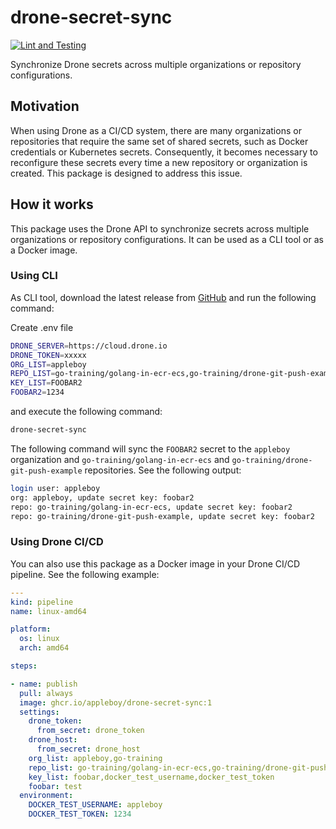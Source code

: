 # drone-secret-sync

[![Lint and Testing](https://github.com/appleboy/drone-secret-sync/actions/workflows/lint.yml/badge.svg?branch=main)](https://github.com/appleboy/drone-secret-sync/actions/workflows/lint.yml)

Synchronize Drone secrets across multiple organizations or repository configurations.

## Motivation

When using Drone as a CI/CD system, there are many organizations or repositories that require the same set of shared secrets, such as Docker credentials or Kubernetes secrets. Consequently, it becomes necessary to reconfigure these secrets every time a new repository or organization is created. This package is designed to address this issue.

## How it works

This package uses the Drone API to synchronize secrets across multiple organizations or repository configurations. It can be used as a CLI tool or as a Docker image.

### Using CLI

As CLI tool, download the latest release from [GitHub](https://github.com/appleboy/drone-secret-sync/releases) and run the following command:

Create .env file

```sh
DRONE_SERVER=https://cloud.drone.io
DRONE_TOKEN=xxxxx
ORG_LIST=appleboy
REPO_LIST=go-training/golang-in-ecr-ecs,go-training/drone-git-push-example
KEY_LIST=FOOBAR2
FOOBAR2=1234
```

and execute the following command:

```sh
drone-secret-sync
```

The following command will sync the `FOOBAR2` secret to the `appleboy` organization and `go-training/golang-in-ecr-ecs` and `go-training/drone-git-push-example` repositories. See the following output:

```sh
login user: appleboy
org: appleboy, update secret key: foobar2
repo: go-training/golang-in-ecr-ecs, update secret key: foobar2
repo: go-training/drone-git-push-example, update secret key: foobar2
```

### Using Drone CI/CD

You can also use this package as a Docker image in your Drone CI/CD pipeline. See the following example:

```yaml
---
kind: pipeline
name: linux-amd64

platform:
  os: linux
  arch: amd64

steps:

- name: publish
  pull: always
  image: ghcr.io/appleboy/drone-secret-sync:1
  settings:
    drone_token:
      from_secret: drone_token
    drone_host:
      from_secret: drone_host
    org_list: appleboy,go-training
    repo_list: go-training/golang-in-ecr-ecs,go-training/drone-git-push-example
    key_list: foobar,docker_test_username,docker_test_token
    foobar: test
  environment:
    DOCKER_TEST_USERNAME: appleboy
    DOCKER_TEST_TOKEN: 1234
```
